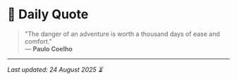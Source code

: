 # 📜 Daily Quote

> "The danger of an adventure is worth a thousand days of ease and comfort."  
> — **Paulo Coelho**

---

_Last updated: 24 August 2025 ⏳_
